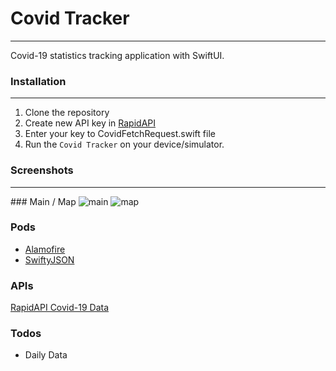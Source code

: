 # Covid Tracker
----

Covid-19 statistics tracking application with SwiftUI.

### Installation
----
1. Clone the repository
2. Create new API key in [RapidAPI](https://rapidapi.com/Gramzivi/api/covid-19-data) 
3. Enter your key to CovidFetchRequest.swift file
4. Run the `Covid Tracker` on your device/simulator.

### Screenshots
----
### Main / Map
![main](https://user-images.githubusercontent.com/24472372/82071162-646d1d00-96de-11ea-94d8-99bc64857e58.gif)
![map](https://user-images.githubusercontent.com/24472372/82071164-6636e080-96de-11ea-888f-82c5f1d6b790.gif)

### Pods

* [Alamofire](https://github.com/Alamofire/Alamofire)
* [SwiftyJSON](https://github.com/SwiftyJSON/SwiftyJSON)

### APIs

[RapidAPI Covid-19 Data](https://rapidapi.com/Gramzivi/api/covid-19-data)

### Todos

 - Daily Data

